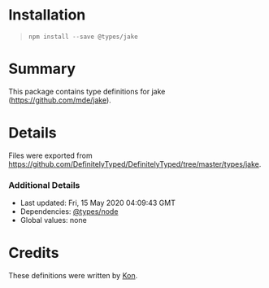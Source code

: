 # Installation
> `npm install --save @types/jake`

# Summary
This package contains type definitions for jake (https://github.com/mde/jake).

# Details
Files were exported from https://github.com/DefinitelyTyped/DefinitelyTyped/tree/master/types/jake.

### Additional Details
 * Last updated: Fri, 15 May 2020 04:09:43 GMT
 * Dependencies: [@types/node](https://npmjs.com/package/@types/node)
 * Global values: none

# Credits
These definitions were written by [Kon](http://phyzkit.net/).
